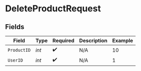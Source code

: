 # DeleteProductRequest


## Fields

| Field              | Type               | Required           | Description        | Example            |
| ------------------ | ------------------ | ------------------ | ------------------ | ------------------ |
| `ProductID`        | *int*              | :heavy_check_mark: | N/A                | 10                 |
| `UserID`           | *int*              | :heavy_check_mark: | N/A                | 1                  |